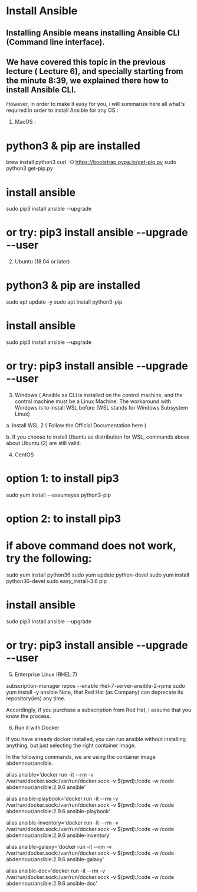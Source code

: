 # Install Ansible
## Installing Ansible means installing Ansible CLI (Command line interface).

## We have covered this topic in the previous lecture ( Lecture 6), and specially starting from the minute 8:39, we explained there how to install Ansible CLI.

However, in order to make it easy for you, i will summarize here all what's required in order to install Ansible for any OS : 

1. MacOS :
# python3 & pip are installed
brew install python3
curl -O https://bootstrap.pypa.io/get-pip.py
sudo python3 get-pip.py
 
# install ansible
sudo pip3 install ansible --upgrade
# or try:  pip3 install ansible --upgrade --user


2. Ubuntu (18.04 or later)
# python3 & pip are installed
sudo apt update -y
sudo apt install python3-pip
 
# install ansible
sudo pip3 install ansible --upgrade
# or try:  pip3 install ansible --upgrade --user


3. Windows
( Ansible as CLI is installed on the control machine, and the control machine must be a Linux Machine. The workaround with Windows is to install WSL before (WSL stands for Windows Subsystem Linux)

a. Install WSL 2 ( Follow the Official Documentation here )

b. If you choose to install Ubuntu as distribution for WSL, commands above about Ubuntu (2) are still valid.



4. CentOS
# option 1: to install pip3
sudo yum install --assumeyes python3-pip
# option 2: to install pip3
# if above command does not work, try the following:
sudo yum install python36
sudo yum update python-devel
sudo yum install python36-devel
sudo easy_install-3.6 pip
 
# install ansible
sudo pip3 install ansible --upgrade
# or try:  pip3 install ansible --upgrade --user


5. Enterprise Linux (RHEL 7)


subscription-manager repos --enable rhel-7-server-ansible-2-rpms
sudo yum install -y ansible
Note, that Red Hat (as Company) can deprecate its repository(ies) any time.

Accordingly, if you purchase a subscription from Red Hat, I assume that you know the process.



6. Run it with Docker


If you have already docker installed, you can run ansible without installing anything, but just selecting the right container image.

In the following commands, we are using the container image abdennour/ansible.



alias ansible='docker run -it --rm -v /var/run/docker.sock:/var/run/docker.sock -v $(pwd):/code -w /code abdennour/ansible:2.9.6 ansible'
 
alias ansible-playbook='docker run -it --rm -v /var/run/docker.sock:/var/run/docker.sock -v $(pwd):/code -w /code abdennour/ansible:2.9.6 ansible-playbook'
 
alias ansible-inventory='docker run -it --rm -v /var/run/docker.sock:/var/run/docker.sock -v $(pwd):/code -w /code  abdennour/ansible:2.9.6 ansible-inventory'
 
alias ansible-galaxy='docker run -it --rm -v /var/run/docker.sock:/var/run/docker.sock -v $(pwd):/code -w /code abdennour/ansible:2.9.6 ansible-galaxy'
 
alias ansible-doc='docker run -it --rm -v /var/run/docker.sock:/var/run/docker.sock -v $(pwd):/code -w /code abdennour/ansible:2.9.6 ansible-doc'
